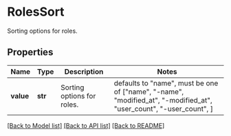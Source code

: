 # RolesSort

Sorting options for roles.

## Properties
Name | Type | Description | Notes
------------ | ------------- | ------------- | -------------
**value** | **str** | Sorting options for roles. | defaults to "name",  must be one of ["name", "-name", "modified_at", "-modified_at", "user_count", "-user_count", ]

[[Back to Model list]](README.md#documentation-for-models) [[Back to API list]](README.md#documentation-for-api-endpoints) [[Back to README]](README.md)


